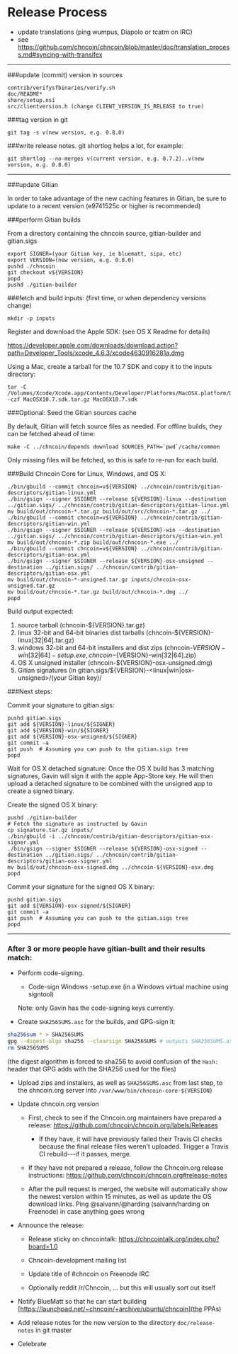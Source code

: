 Release Process
====================

* update translations (ping wumpus, Diapolo or tcatm on IRC)
* see https://github.com/chncoin/chncoin/blob/master/doc/translation_process.md#syncing-with-transifex

* * *

###update (commit) version in sources

	contrib/verifysfbinaries/verify.sh
	doc/README*
	share/setup.nsi
	src/clientversion.h (change CLIENT_VERSION_IS_RELEASE to true)

###tag version in git

	git tag -s v(new version, e.g. 0.8.0)

###write release notes. git shortlog helps a lot, for example:

	git shortlog --no-merges v(current version, e.g. 0.7.2)..v(new version, e.g. 0.8.0)

* * *

###update Gitian

 In order to take advantage of the new caching features in Gitian, be sure to update to a recent version (e9741525c or higher is recommended)

###perform Gitian builds

 From a directory containing the chncoin source, gitian-builder and gitian.sigs
  
    export SIGNER=(your Gitian key, ie bluematt, sipa, etc)
	export VERSION=(new version, e.g. 0.8.0)
	pushd ./chncoin
	git checkout v${VERSION}
	popd
	pushd ./gitian-builder

###fetch and build inputs: (first time, or when dependency versions change)

	mkdir -p inputs

 Register and download the Apple SDK: (see OS X Readme for details)

 https://developer.apple.com/downloads/download.action?path=Developer_Tools/xcode_4.6.3/xcode4630916281a.dmg

 Using a Mac, create a tarball for the 10.7 SDK and copy it to the inputs directory:

	tar -C /Volumes/Xcode/Xcode.app/Contents/Developer/Platforms/MacOSX.platform/Developer/SDKs/ -czf MacOSX10.7.sdk.tar.gz MacOSX10.7.sdk

###Optional: Seed the Gitian sources cache

  By default, Gitian will fetch source files as needed. For offline builds, they can be fetched ahead of time:

	make -C ../chncoin/depends download SOURCES_PATH=`pwd`/cache/common

  Only missing files will be fetched, so this is safe to re-run for each build.

###Build Chncoin Core for Linux, Windows, and OS X:

	./bin/gbuild --commit chncoin=v${VERSION} ../chncoin/contrib/gitian-descriptors/gitian-linux.yml
	./bin/gsign --signer $SIGNER --release ${VERSION}-linux --destination ../gitian.sigs/ ../chncoin/contrib/gitian-descriptors/gitian-linux.yml
	mv build/out/chncoin-*.tar.gz build/out/src/chncoin-*.tar.gz ../
	./bin/gbuild --commit chncoin=v${VERSION} ../chncoin/contrib/gitian-descriptors/gitian-win.yml
	./bin/gsign --signer $SIGNER --release ${VERSION}-win --destination ../gitian.sigs/ ../chncoin/contrib/gitian-descriptors/gitian-win.yml
	mv build/out/chncoin-*.zip build/out/chncoin-*.exe ../
	./bin/gbuild --commit chncoin=v${VERSION} ../chncoin/contrib/gitian-descriptors/gitian-osx.yml
	./bin/gsign --signer $SIGNER --release ${VERSION}-osx-unsigned --destination ../gitian.sigs/ ../chncoin/contrib/gitian-descriptors/gitian-osx.yml
	mv build/out/chncoin-*-unsigned.tar.gz inputs/chncoin-osx-unsigned.tar.gz
	mv build/out/chncoin-*.tar.gz build/out/chncoin-*.dmg ../
	popd
  Build output expected:

  1. source tarball (chncoin-${VERSION}.tar.gz)
  2. linux 32-bit and 64-bit binaries dist tarballs (chncoin-${VERSION}-linux[32|64].tar.gz)
  3. windows 32-bit and 64-bit installers and dist zips (chncoin-${VERSION}-win[32|64]-setup.exe, chncoin-${VERSION}-win[32|64].zip)
  4. OS X unsigned installer (chncoin-${VERSION}-osx-unsigned.dmg)
  5. Gitian signatures (in gitian.sigs/${VERSION}-<linux|win|osx-unsigned>/(your Gitian key)/

###Next steps:

Commit your signature to gitian.sigs:

	pushd gitian.sigs
	git add ${VERSION}-linux/${SIGNER}
	git add ${VERSION}-win/${SIGNER}
	git add ${VERSION}-osx-unsigned/${SIGNER}
	git commit -a
	git push  # Assuming you can push to the gitian.sigs tree
	popd

  Wait for OS X detached signature:
	Once the OS X build has 3 matching signatures, Gavin will sign it with the apple App-Store key.
	He will then upload a detached signature to be combined with the unsigned app to create a signed binary.

  Create the signed OS X binary:

	pushd ./gitian-builder
	# Fetch the signature as instructed by Gavin
	cp signature.tar.gz inputs/
	./bin/gbuild -i ../chncoin/contrib/gitian-descriptors/gitian-osx-signer.yml
	./bin/gsign --signer $SIGNER --release ${VERSION}-osx-signed --destination ../gitian.sigs/ ../chncoin/contrib/gitian-descriptors/gitian-osx-signer.yml
	mv build/out/chncoin-osx-signed.dmg ../chncoin-${VERSION}-osx.dmg
	popd

Commit your signature for the signed OS X binary:

	pushd gitian.sigs
	git add ${VERSION}-osx-signed/${SIGNER}
	git commit -a
	git push  # Assuming you can push to the gitian.sigs tree
	popd

-------------------------------------------------------------------------

### After 3 or more people have gitian-built and their results match:

- Perform code-signing.

    - Code-sign Windows -setup.exe (in a Windows virtual machine using signtool)

  Note: only Gavin has the code-signing keys currently.

- Create `SHA256SUMS.asc` for the builds, and GPG-sign it:
```bash
sha256sum * > SHA256SUMS
gpg --digest-algo sha256 --clearsign SHA256SUMS # outputs SHA256SUMS.asc
rm SHA256SUMS
```
(the digest algorithm is forced to sha256 to avoid confusion of the `Hash:` header that GPG adds with the SHA256 used for the files)

- Upload zips and installers, as well as `SHA256SUMS.asc` from last step, to the chncoin.org server
  into `/var/www/bin/chncoin-core-${VERSION}`

- Update chncoin.org version

  - First, check to see if the Chncoin.org maintainers have prepared a
    release: https://github.com/chncoin/chncoin.org/labels/Releases

      - If they have, it will have previously failed their Travis CI
        checks because the final release files weren't uploaded.
        Trigger a Travis CI rebuild---if it passes, merge.

  - If they have not prepared a release, follow the Chncoin.org release
    instructions: https://github.com/chncoin/chncoin.org#release-notes

  - After the pull request is merged, the website will automatically show the newest version within 15 minutes, as well
    as update the OS download links. Ping @saivann/@harding (saivann/harding on Freenode) in case anything goes wrong

- Announce the release:

  - Release sticky on chncointalk: https://chncointalk.org/index.php?board=1.0

  - Chncoin-development mailing list

  - Update title of #chncoin on Freenode IRC

  - Optionally reddit /r/Chncoin, ... but this will usually sort out itself

- Notify BlueMatt so that he can start building [https://launchpad.net/~chncoin/+archive/ubuntu/chncoin](the PPAs)

- Add release notes for the new version to the directory `doc/release-notes` in git master

- Celebrate 
